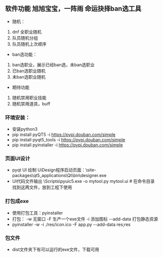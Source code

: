 ## 软件功能   旭旭宝宝，一阵雨  命运抉择ban选工具
- 随机：
1. dnf 全职业随机
2. 队员随机分组
3. 队员随机上次顺序

- ban选功能：
1. ban选职业，展示已经ban选，未ban选职业
2. 已ban选职业随机
3. 未ban选职业随机

-  期待功能
1. 随机禁用职业技能
2. 随机禁用道具，buff



### 环境安装：
- 安装python3
- pip install pyQT5  -i https://pypi.douban.com/simple
- pip install pyqt5_tools   -i https://pypi.douban.com/simple
- pip install pyinstaller   -i https://pypi.douban.com/simple

### 页面UI设计
- pyqt UI 绘制
   UiDesign程序启动页面：\site-packages\qt5_applications\Qt\bin\designer.exe
- UI代码文件输出
   \Scripts\pyuic5.exe -o mytool.py mytool.ui     # 在命令目录找到这两文件，放到工程下使用


### 打包成exe
* 使用打包工具：pyinstaller
* 打包： -w 无窗口   -F  生产一个exe文件  -i  添加图标   --add-data  打包静态资源
* pyinstaller -w  -i  ./res/icon.ico  -F app.py --add-data res;res


### 包文件
* dist文件夹下有可以运行的exe文件，下载可用